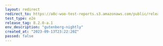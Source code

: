 ```yaml
---
layout: redirect
redirect_to: https://a8c-woo-test-reports.s3.amazonaws.com/public/release/8.2.0-a.1/gutenberg-nightly/e2e/index.html
test_type: e2e
release_tag: 8.2.0-a.1
env_description: "gutenberg-nightly"
created_at: "2023-09-13T23:22:20Z"
passed: false
---
```

